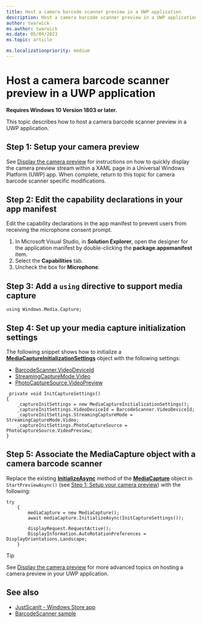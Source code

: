 ```yaml
---
title: Host a camera barcode scanner preview in a UWP application
description: Host a camera barcode scanner preview in a UWP application on Windows 10 Version 1803 or later.
author: twarwick
ms.author: twarwick
ms.date: 05/04/2023
ms.topic: article

ms.localizationpriority: medium
---
```


# Host a camera barcode scanner preview in a UWP application

**Requires Windows 10 Version 1803 or later.**

This topic describes how to host a camera barcode scanner preview in a UWP application.

## Step 1: Setup your camera preview

See [Display the camera preview](../audio-video-camera/simple-camera-preview-access.md) for instructions on how to quickly display the camera preview stream within a XAML page in a Universal Windows Platform (UWP) app. When complete, return to this topic for camera barcode scanner specific modifications.

## Step 2: Edit the capability declarations in your app manifest

Edit the capability declarations in the app manifest to prevent users from receiving the microphone consent prompt.

1. In Microsoft Visual Studio, in **Solution Explorer**, open the designer for the application manifest by double-clicking the **package.appxmanifest** item.
2. Select the **Capabilities** tab.
3. Uncheck the box for **Microphone**.

## Step 3: Add a `using` directive to support media capture

```Csharp
using Windows.Media.Capture;
```

## Step 4: Set up your media capture initialization settings

The following snippet shows how to initialize a [**MediaCaptureInitializationSettings**](/uwp/api/windows.media.capture.mediacaptureinitializationsettings) object with the following settings:

- [BarcodeScanner.VideoDeviceId](/uwp/api/windows.devices.pointofservice.barcodescanner.videodeviceid)
- [StreamingCaptureMode.Video](/uwp/api/windows.media.capture.streamingcapturemode)
- [PhotoCaptureSource.VideoPreview](/uwp/api/windows.media.capture.photocapturesource)

```Csharp
 private void InitCaptureSettings()
{
    _captureInitSettings = new MediaCaptureInitializationSettings();
    _captureInitSettings.VideoDeviceId = BarcodeScanner.VideoDeviceId;
    _captureInitSettings.StreamingCaptureMode = StreamingCaptureMode.Video;
    _captureInitSettings.PhotoCaptureSource = PhotoCaptureSource.VideoPreview;
}
```

## Step 5: Associate the MediaCapture object with a camera barcode scanner

Replace the existing [**InitializeAsync**](/uwp/api/windows.media.capture.mediacapture.initializeasync) method of the [**MediaCapture**](/uwp/api/windows.media.capture.mediacapture) object in `StartPreviewAsync()` (see [Step 1: Setup your camera preview](#step-1-setup-your-camera-preview)) with the following:

```Csharp
try
    {
        mediaCapture = new MediaCapture();
        await mediaCapture.InitializeAsync(InitCaptureSettings());

        displayRequest.RequestActive();
        DisplayInformation.AutoRotationPreferences = DisplayOrientations.Landscape;
    }
```

> [!TIP]
> See [Display the camera preview](../audio-video-camera/simple-camera-preview-access.md#add-capability-declarations-to-the-app-manifest) for more advanced topics on hosting a camera preview in your UWP application.

## See also

- [JustScanIt - Windows Store app](https://aka.ms/justscanit)
- [BarcodeScanner sample](https://github.com/microsoft/Windows-universal-samples/tree/main/Samples/BarcodeScanner)

